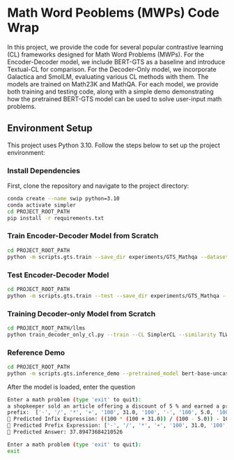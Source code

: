# Math Word Peoblems (MWPs) Code Wrap

In this project, we provide the code for several popular contrastive learning (CL) frameworks designed for Math Word Problems (MWPs). For the Encoder-Decoder model, we include BERT-GTS as a baseline and introduce Textual-CL for comparison. For the Decoder-Only model, we incorporate Galactica and SmolLM, evaluating various CL methods with them. The models are trained on Math23K and MathQA. For each model, we provide both training and testing code, along with a simple demo demonstrating how the pretrained BERT-GTS model can be used to solve user-input math problems.

## Environment Setup

This project uses Python 3.10. Follow the steps below to set up the project environment:

### Install Dependencies

First, clone the repository and navigate to the project directory:

```bash
conda create --name swip python=3.10
conda activate simpler
cd PROJECT_ROOT_PATH
pip install -r requirements.txt
```
### Train Encoder-Decoder Model from Scratch
```bash
cd PROJECT_ROOT_PATH
python -m scripts.gts.train --save_dir experiments/GTS_Mathqa --dataset mathqa --pretrained_model bert-base-uncased --devices 0
```
### Test Encoder-Decoder Model
```bash
cd PROJECT_ROOT_PATH
python -m scripts.gts.train --test --save_dir experiments/GTS_Mathqa --dataset mathqa --pretrained_model bert-base-uncased  --ckpt experiments/GTS_Mathqa/lightning_logs/version_0/checkpoints/last.ckpt --devices 0
```
### Training Decoder-only Model from Scratch
```bash
cd PROJECT_ROOT_PATH/llms
python train_decoder_only_cl.py --train --CL SimplerCL --similarity TLWD
```
### Reference Demo
```bash
cd PROJECT_ROOT_PATH
python -m scripts.gts.inference_demo --pretrained_model bert-base-uncased --ckpt /experiments/GTS_Mathqa/lightning_logs/version_0/checkpoints/last.ckpt --device 0
```
After the model is loaded, enter the question
```bash
Enter a math problem (type 'exit' to quit):
a shopkeeper sold an article offering a discount of 5 % and earned a profit of 31 % . what would have been the percentage of profit earned if no discount had been offered ?
prefix:  ['-', '/', '*', '+', '100', 31.0, '100', '-', '100', 5.0, '100']
📌 Predicted Infix Expression: ((100 * (100 + 31.0)) / (100 - 5.0)) - 100
📌 Predicted Prefix Expression: ['-', '/', '*', '+', '100', 31.0, '100', '-', '100', 5.0, '100']
🔢 Predicted Answer: 37.89473684210526

Enter a math problem (type 'exit' to quit):
exit
```